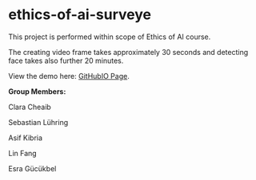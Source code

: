 # ethics-of-ai-surveye
This project is performed within scope of Ethics of AI course.

The creating video frame takes approximately 30 seconds and detecting face takes also further 20 minutes.

View the demo here:  [GitHubIO Page](https://esragucukbel.github.io/ethics-of-ai-surveye/). 


**Group Members:**

Clara Cheaib

Sebastian Lühring

Asif Kibria

Lin Fang

Esra Gücükbel



